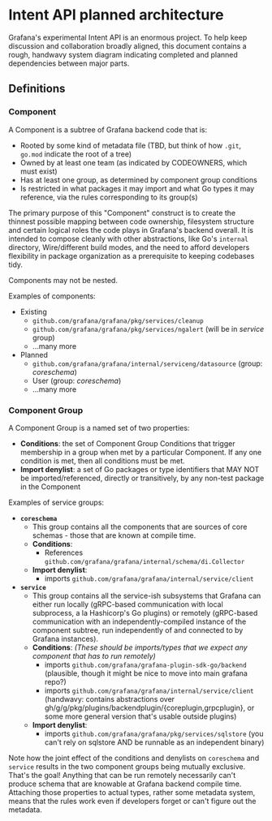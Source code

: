 # Intent API planned architecture

Grafana's experimental Intent API is an enormous project. To help keep discussion and collaboration broadly aligned, this document contains a rough, handwavy system diagram indicating completed and planned dependencies between major parts.

## Definitions

### Component

A Component is a subtree of Grafana backend code that is:

* Rooted by some kind of metadata file (TBD, but think of how `.git`, `go.mod` indicate the root of a tree)
* Owned by at least one team (as indicated by CODEOWNERS, which must exist)
* Has at least one group, as determined by component group conditions
* Is restricted in what packages it may import and what Go types it may reference, via the rules corresponding to its group(s)

The primary purpose of this "Component" construct is to create the thinnest possible mapping between code ownership, filesystem structure and certain logical roles the code plays in Grafana's backend overall. It is intended to compose cleanly with other abstractions, like Go's `internal` directory, Wire/different build modes, and the need to afford developers flexibility in package organization as a prerequisite to keeping codebases tidy.

Components may not be nested.

Examples of components:

* Existing
  * `github.com/grafana/grafana/pkg/services/cleanup`
  * `github.com/grafana/grafana/pkg/services/ngalert` (will be in _service_ group)
  * ...many more
* Planned
  * `github.com/grafana/grafana/internal/serviceng/datasource` (group: _coreschema_)
  * User (group: _coreschema_)
  * ...many more

### Component Group

A Component Group is a named set of two properties:

* **Conditions**: the set of Component Group Conditions that trigger membership in a group when met by a particular Component. If any one condition is met, then all conditions must be met.
* **Import denylist**: a set of Go packages or type identifiers that MAY NOT be imported/referenced, directly or transitively, by any non-test package in the Component

Examples of service groups:

* **`coreschema`**
  * This group contains all the components that are sources of core schemas - those that are known at compile time.
  * **Conditions**:
    * References `github.com/grafana/grafana/internal/schema/di.Collector`
  * **Import denylist**:
    * imports `github.com/grafana/grafana/internal/service/client`
* **`service`**
  * This group contains all the service-ish subsystems that Grafana can either run locally (gRPC-based communication with local subprocess, a la Hashicorp's Go plugins) or remotely (gRPC-based communication with an independently-compiled instance of the component subtree, run independently of and connected to by Grafana instances).
  * **Conditions**: _(These should be imports/types that we expect any component that has to run remotely)_
    * imports `github.com/grafana/grafana-plugin-sdk-go/backend` (plausible, though it might be nice to move into main grafana repo?)
    * imports `github.com/grafana/grafana/internal/service/client` (handwavy: contains abstractions over gh/g/g/pkg/plugins/backendplugin/{coreplugin,grpcplugin}, or some more general version that's usable outside plugins)
  * **Import denylist**:
    * imports `github.com/grafana/grafana/pkg/services/sqlstore` (you can't rely on sqlstore AND be runnable as an independent binary)

Note how the joint effect of the conditions and denylists on `coreschema` and `service` results in the two component groups being mutually exclusive. That's the goal! Anything that can be run remotely necessarily can't produce schema that are knowable at Grafana backend compile time. Attaching those properties to actual types, rather some metadata system, means that the rules work even if developers forget or can't figure out the metadata.